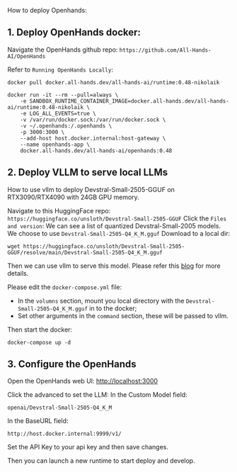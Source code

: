 
How to deploy Openhands:

## 1. Deploy OpenHands docker:

Navigate the OpenHands github repo: `https://github.com/All-Hands-AI/OpenHands`

Refer to `Running OpenHands Locally`:
```shell
docker pull docker.all-hands.dev/all-hands-ai/runtime:0.48-nikolaik

docker run -it --rm --pull=always \
    -e SANDBOX_RUNTIME_CONTAINER_IMAGE=docker.all-hands.dev/all-hands-ai/runtime:0.48-nikolaik \
    -e LOG_ALL_EVENTS=true \
    -v /var/run/docker.sock:/var/run/docker.sock \
    -v ~/.openhands:/.openhands \
    -p 3000:3000 \
    --add-host host.docker.internal:host-gateway \
    --name openhands-app \
    docker.all-hands.dev/all-hands-ai/openhands:0.48
```

## 2. Deploy VLLM to serve local LLMs

How to use vllm to deploy Devstral-Small-2505-GGUF on RTX3090/RTX4090 with 24GB GPU memory.

Navigate to this HuggingFace repo: `https://huggingface.co/unsloth/Devstral-Small-2505-GGUF`
Click the `Files and version`:
We can see a list of quantized Devstral-Small-2005 models.
We choose to use `Devstral-Small-2505-Q4_K_M.gguf`
Download to a local dir:
```shell
wget https://huggingface.co/unsloth/Devstral-Small-2505-GGUF/resolve/main/Devstral-Small-2505-Q4_K_M.gguf
```

Then we can use vllm to serve this model.
Please refer this [blog](https://www.reddit.com/r/LocalLLaMA/comments/1ks18uf/mistrals_new_devstral_coding_model_running_on_a/) for more details.

Please edit the `docker-compose.yml` file:
* In the `volumns` section, mount you local directory with the `Devstral-Small-2505-Q4_K_M.gguf` in to the docker;
* Set other arguments in the `command` section, these will be passed to vllm.

Then start the docker:
```shell
docker-compose up -d
```

## 3. Configure the OpenHands
Open the OpenHands web UI: [http://localhost:3000](http://localhost:3000)

Click the advanced to set the LLM:
In the Custom Model field:
```
openai/Devstral-Small-2505-Q4_K_M
```
In the BaseURL field:
```
http://host.docker.internal:9999/v1/
```
Set the API Key to your api key and then save changes.

Then you can launch a new runtime to start deploy and develop.